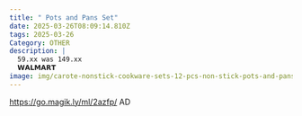 ```yaml
---
title: " Pots and Pans Set"
date: 2025-03-26T08:09:14.810Z
tags: 2025-03-26
Category: OTHER
description: |
  59.xx was 149.xx
  𝗪𝗔𝗟𝗠𝗔𝗥𝗧  
image: img/carote-nonstick-cookware-sets-12-pcs-non-stick-pots-and-pans-induction-kitchen-set-tan_0a046edb-8920-482d-858a-2198ae2642f2.269886fe5d2b60eab4b051fd4c7e723b.webp
---
```

https://go.magik.ly/ml/2azfp/
AD